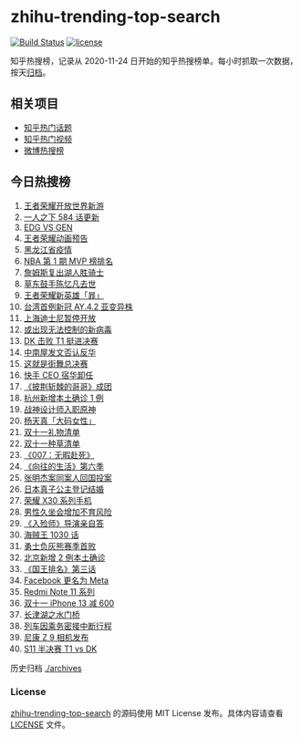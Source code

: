 # zhihu-trending-top-search

[![Build Status](https://github.com/justjavac/zhihu-trending-top-search/workflows/ci/badge.svg?branch=main)](https://github.com/justjavac/zhihu-trending-top-search/actions)
[![license](https://img.shields.io/github/license/justjavac/zhihu-trending-top-search)](https://github.com/justjavac/zhihu-trending-top-search/blob/main/LICENSE)

知乎热搜榜，记录从 2020-11-24 日开始的知乎热搜榜单。每小时抓取一次数据，按天[归档](./archives)。

## 相关项目

- [知乎热门话题](https://github.com/justjavac/zhihu-trending-hot-questions)
- [知乎热门视频](https://github.com/justjavac/zhihu-trending-hot-video)
- [微博热搜榜](https://github.com/justjavac/weibo-trending-hot-search)

## 今日热搜榜

<!-- BEGIN -->
<!-- 最后更新时间 Sun Oct 31 2021 23:13:27 GMT+0800 (China Standard Time) -->

1. [王者荣耀开放世界新游](https://www.zhihu.com/search?q=王者荣耀世界)
1. [一人之下 584 话更新](https://www.zhihu.com/search?q=一人之下)
1. [EDG VS GEN](https://www.zhihu.com/search?q=edg)
1. [王者荣耀动画预告](https://www.zhihu.com/search?q=王者荣耀动画)
1. [黑龙江省疫情](https://www.zhihu.com/search?q=黑龙江疫情)
1. [NBA 第 1 期 MVP 榜排名](https://www.zhihu.com/search?q=MVP)
1. [詹姆斯复出湖人胜骑士](https://www.zhihu.com/search?q=詹姆斯)
1. [草东鼓手陈忆凡去世](https://www.zhihu.com/search?q=草东没有派对)
1. [王者荣耀新英雄「暃」](https://www.zhihu.com/search?q=暃)
1. [台湾首例新冠 AY.4.2 亚变异株](https://www.zhihu.com/search?q=台湾新冠)
1. [上海迪士尼暂停开放](https://www.zhihu.com/search?q=上海迪士尼)
1. [或出现无法控制的新病毒](https://www.zhihu.com/search?q=新病毒)
1. [DK 击败 T1 挺进决赛](https://www.zhihu.com/search?q=DK)
1. [中南屋发文否认反华](https://www.zhihu.com/search?q=中南屋)
1. [这就是街舞总决赛](https://www.zhihu.com/search?q=这就是街舞)
1. [快手 CEO 宿华卸任](https://www.zhihu.com/search?q=快手)
1. [《披荆斩棘的哥哥》成团](https://www.zhihu.com/search?q=披荆斩棘的哥哥)
1. [杭州新增本土确诊 1 例](https://www.zhihu.com/search?q=杭州疫情)
1. [战神设计师入职原神](https://www.zhihu.com/search?q=原神)
1. [杨天真「大码女性」](https://www.zhihu.com/search?q=大码女性)
1. [双十一礼物清单](https://www.zhihu.com/search?q=双十一礼物)
1. [双十一种草清单](https://www.zhihu.com/search?q=双十一种草)
1. [《007：无暇赴死》](https://www.zhihu.com/search?q=007)
1. [《向往的生活》第六季](https://www.zhihu.com/search?q=向往的生活)
1. [张明杰案同案人回国投案](https://www.zhihu.com/search?q=张明杰案)
1. [日本真子公主登记结婚](https://www.zhihu.com/search?q=真子公主)
1. [荣耀 X30 系列手机](https://www.zhihu.com/search?q=荣耀X30i)
1. [男性久坐会增加不育风险](https://www.zhihu.com/search?q=男性久坐)
1. [《入殓师》导演亲自答](https://www.zhihu.com/search?q=入殓师)
1. [海贼王 1030 话](https://www.zhihu.com/search?q=海贼王)
1. [勇士负灰熊赛季首败](https://www.zhihu.com/search?q=勇士)
1. [北京新增 2 例本土确诊](https://www.zhihu.com/search?q=北京疫情)
1. [《国王排名》第三话](https://www.zhihu.com/search?q=国王排名)
1. [Facebook 更名为 Meta](https://www.zhihu.com/search?q=facebook)
1. [Redmi Note 11 系列](https://www.zhihu.com/search?q=红米note11)
1. [双十一 iPhone 13 减 600](https://www.zhihu.com/search?q=双11苹果)
1. [长津湖之水门桥](https://www.zhihu.com/search?q=水门桥)
1. [列车因乘务密接中断行程](https://www.zhihu.com/search?q=乘务密接)
1. [尼康 Z 9 相机发布](https://www.zhihu.com/search?q=尼康z9)
1. [S11 半决赛 T1 vs DK](https://www.zhihu.com/search?q=t1)

<!-- END -->

历史归档 [./archives](./archives)

### License

[zhihu-trending-top-search](https://github.com/justjavac/zhihu-trending-top-search)
的源码使用 MIT License 发布。具体内容请查看 [LICENSE](./LICENSE) 文件。
